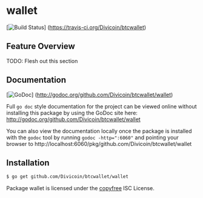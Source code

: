 wallet
======

[![Build Status](https://travis-ci.org/Divicoin/btcwallet.png?branch=master)]
(https://travis-ci.org/Divicoin/btcwallet)

## Feature Overview

TODO: Flesh out this section

## Documentation

[![GoDoc](https://godoc.org/github.com/Divicoin/btcwallet/wallet?status.png)]
(http://godoc.org/github.com/Divicoin/btcwallet/wallet)

Full `go doc` style documentation for the project can be viewed online without
installing this package by using the GoDoc site here:
http://godoc.org/github.com/Divicoin/btcwallet/wallet

You can also view the documentation locally once the package is installed with
the `godoc` tool by running `godoc -http=":6060"` and pointing your browser to
http://localhost:6060/pkg/github.com/Divicoin/btcwallet/wallet

## Installation

```bash
$ go get github.com/Divicoin/btcwallet/wallet
```

Package wallet is licensed under the [copyfree](http://copyfree.org) ISC
License.
